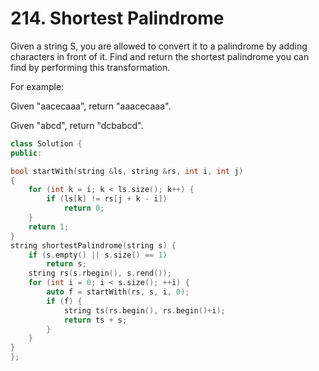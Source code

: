 # 214. Shortest Palindrome
Given a string S, you are allowed to convert it to a palindrome by adding characters in front of it. Find and return the shortest palindrome you can find by performing this transformation.

For example:

Given "aacecaaa", return "aaacecaaa".

Given "abcd", return "dcbabcd".


```cpp
class Solution {
public:

bool startWith(string &ls, string &rs, int i, int j)
{
    for (int k = i; k < ls.size(); k++) {
        if (ls[k] != rs[j + k - i])
            return 0;
    }
    return 1;
}
string shortestPalindrome(string s) {
    if (s.empty() || s.size() == 1)
        return s;
    string rs(s.rbegin(), s.rend());
    for (int i = 0; i < s.size(); ++i) {
        auto f = startWith(rs, s, i, 0);
        if (f) {
            string ts(rs.begin(), rs.begin()+i);
            return ts + s;
        }
    }
}
};
```
